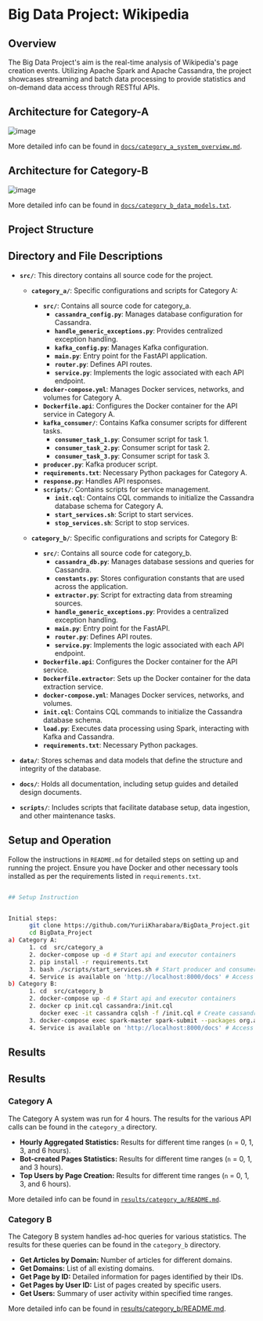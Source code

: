 
# Big Data Project: Wikipedia

## Overview

The Big Data Project's  aim is the real-time analysis of Wikipedia's page creation events. 
Utilizing Apache Spark and Apache Cassandra, the project showcases streaming and batch data processing to provide statistics and on-demand data access through RESTful APIs.

## Architecture for Category-A
![image](https://github.com/YuriiKharabara/BigData_Project/assets/92577132/d61e8ee1-9fb1-4706-bc45-844a538e815a)

More detailed info can be found in [`docs/category_a_system_overview.md`](docs/category_a_system_overview.md).


## Architecture for Category-B
![image](https://github.com/YuriiKharabara/BigData_Project/assets/92577132/79feafa7-473f-4f2a-8422-97136b0fc553)

More detailed info can be found in [`docs/category_b_data_models.txt`](docs/category_b_data_models.txt).


## Project Structure



## Directory and File Descriptions

- **`src/`**: This directory contains all source code for the project.
  - **`category_a/`**: Specific configurations and scripts for Category A:
    
    - **`src/`**: Contains all source code for category_a.
       - **`cassandra_config.py`**: Manages database configuration for Cassandra.
       - **`handle_generic_exceptions.py`**: Provides centralized exception handling.
       - **`kafka_config.py`**: Manages Kafka configuration.
       - **`main.py`**: Entry point for the FastAPI application.
       - **`router.py`**: Defines API routes.
       - **`service.py`**: Implements the logic associated with each API endpoint.
    - **`docker-compose.yml`**: Manages Docker services, networks, and volumes for Category A.
    - **`Dockerfile.api`**: Configures the Docker container for the API service in Category A.
    - **`kafka_consumer/`**: Contains Kafka consumer scripts for different tasks.
       - **`consumer_task_1.py`**: Consumer script for task 1.
       - **`consumer_task_2.py`**: Consumer script for task 2.
       - **`consumer_task_3.py`**: Consumer script for task 3.
    - **`producer.py`**: Kafka producer script.
    - **`requirements.txt`**: Necessary Python packages for Category A.
    - **`response.py`**: Handles API responses.
    - **`scripts/`**: Contains scripts for service management.
       - **`init.cql`**: Contains CQL commands to initialize the Cassandra database schema for Category A.
       - **`start_services.sh`**: Script to start services.
       - **`stop_services.sh`**: Script to stop services.
         
  - **`category_b/`**: Specific configurations and scripts for Category B:
    
    - **`src/`**: Contains all source code for category_b.
       - **`cassandra_db.py`**: Manages database sessions and queries for Cassandra.
       - **`constants.py`**: Stores configuration constants that are used across the application.
       - **`extractor.py`**: Script for extracting data from streaming sources.
       - **`handle_generic_exceptions.py`**: Provides a centralized exception handling.
       - **`main.py`**: Entry point for the  FastAPI.
       - **`router.py`**: Defines API routes.
       - **`service.py`**: Implements the logic associated with each API endpoint. 
    - **`Dockerfile.api`**: Configures the Docker container for the API service.
    - **`Dockerfile.extractor`**: Sets up the Docker container for the data extraction service.
    - **`docker-compose.yml`**: Manages Docker services, networks, and volumes.
    - **`init.cql`**: Contains CQL commands to initialize the Cassandra database schema.
    - **`load.py`**: Executes data processing using Spark, interacting with Kafka and Cassandra.
    - **`requirements.txt`**:  Necessary Python packages.

- **`data/`**: Stores schemas and data models that define the structure and integrity of the database.

- **`docs/`**: Holds all documentation, including setup guides and detailed design documents.

- **`scripts/`**: Includes scripts that facilitate database setup, data ingestion, and other maintenance tasks.

## Setup and Operation

Follow the instructions in `README.md` for detailed steps on setting up and running the project. Ensure you have Docker and other necessary tools installed as per the requirements listed in `requirements.txt`.



```bash

## Setup Instruction


Initial steps:
      git clone https://github.com/YuriiKharabara/BigData_Project.git
      cd BigData_Project
a) Category A:
      1. cd  src/category_a
      2. docker-compose up -d # Start api and executor containers
      2. pip install -r requirements.txt
      3. bash ./scripts/start_services.sh # Start producer and consumers. As a result you can find fullfilled table (Within the next full hour.)
      4. Service is available on 'http://localhost:8000/docs' # Access the endpoins
b) Category B:
      1. cd  src/category_b
      2. docker-compose up -d # Start api and executor containers
      2. docker cp init.cql cassandra:/init.cql
         docker exec -it cassandra cqlsh -f /init.cql # Create cassandra tables
      3. docker-compose exec spark-master spark-submit --packages org.apache.spark:spark-sql-kafka-0-10_2.12:3.5.1,com.datastax.spark:spark-cassandra-connector_2.12:3.0.0 load.py # Start data processing and write to cassandra tables
      4. Service is available on 'http://localhost:8000/docs' # Access the endpoins

```

## Results
## Results

### Category A

The Category A system was run for 4 hours. The results for the various API calls can be found in the `category_a` directory.

- **Hourly Aggregated Statistics:** Results for different time ranges (`n` = 0, 1, 3, and 6 hours).
- **Bot-created Pages Statistics:** Results for different time ranges (`n` = 0, 1, and 3 hours).
- **Top Users by Page Creation:** Results for different time ranges (`n` = 0, 1, 3, and 6 hours).

More detailed info can be found in [`results/category_a/README.md`](results/category_a/README.md).

### Category B

The Category B system handles ad-hoc queries for various statistics. The results for these queries can be found in the `category_b` directory.

- **Get Articles by Domain:** Number of articles for different domains.
- **Get Domains:** List of all existing domains.
- **Get Page by ID:** Detailed information for pages identified by their IDs.
- **Get Pages by User ID:** List of pages created by specific users.
- **Get Users:** Summary of user activity within specified time ranges.

More detailed info can be found in [results/category_b/README.md](results/category_b/README.md).
